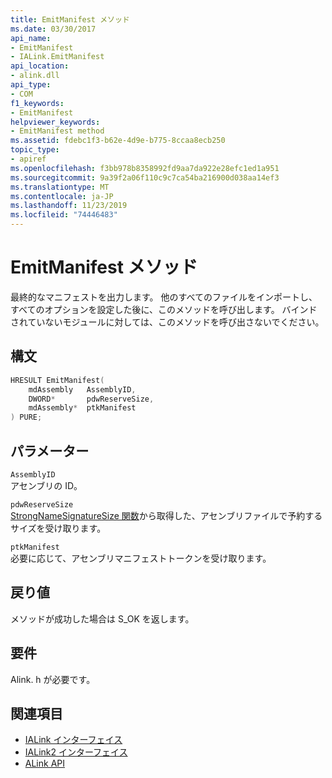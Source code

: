 ```yaml
---
title: EmitManifest メソッド
ms.date: 03/30/2017
api_name:
- EmitManifest
- IALink.EmitManifest
api_location:
- alink.dll
api_type:
- COM
f1_keywords:
- EmitManifest
helpviewer_keywords:
- EmitManifest method
ms.assetid: fdebc1f3-b62e-4d9e-b775-8ccaa8ecb250
topic_type:
- apiref
ms.openlocfilehash: f3bb978b8358992fd9aa7da922e28efc1ed1a951
ms.sourcegitcommit: 9a39f2a06f110c9c7ca54ba216900d038aa14ef3
ms.translationtype: MT
ms.contentlocale: ja-JP
ms.lasthandoff: 11/23/2019
ms.locfileid: "74446483"
---
```

# <a name="emitmanifest-method"></a>EmitManifest メソッド
最終的なマニフェストを出力します。 他のすべてのファイルをインポートし、すべてのオプションを設定した後に、このメソッドを呼び出します。 バインドされていないモジュールに対しては、このメソッドを呼び出さないでください。  
  
## <a name="syntax"></a>構文  
  
```cpp  
HRESULT EmitManifest(  
    mdAssembly   AssemblyID,  
    DWORD*       pdwReserveSize,  
    mdAssembly*  ptkManifest  
) PURE;  
```  
  
## <a name="parameters"></a>パラメーター  
 `AssemblyID`  
 アセンブリの ID。  
  
 `pdwReserveSize`  
 [StrongNameSignatureSize 関数](../strong-naming/strongnamesignaturesize-function.md)から取得した、アセンブリファイルで予約するサイズを受け取ります。  
  
 `ptkManifest`  
 必要に応じて、アセンブリマニフェストトークンを受け取ります。  
  
## <a name="return-value"></a>戻り値  
 メソッドが成功した場合は S_OK を返します。  
  
## <a name="requirements"></a>要件  
 Alink. h が必要です。  
  
## <a name="see-also"></a>関連項目

- [IALink インターフェイス](ialink-interface.md)
- [IALink2 インターフェイス](ialink2-interface.md)
- [ALink API](index.md)
